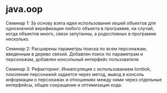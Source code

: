 # java.oop

Семинар 1:
За основу взята идея использования хешей объектов для однозначной верификации любого объекта в программе, 
на случай, когда объектов много, связи запутанны, а родословных в программе несколько.

Семинар 2:
Расширены параметры поиска по всем персонажам, введенным в дерево связей. Добавлен поиск по параметрам
и персонажам, добавлен консольный интерфейс пользователя.

Семинар 3:
Рефакторинг. Инкапсуляция с использованием lombok, поколение персонажей задается через метод, вывод в консоль информации
о персонажах и отношениях между ними через отдельные интерфейсы, общее сокращение и оптимизация кода.
